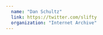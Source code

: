 ```yaml
---
  name: "Dan Schultz"
  link: https://twitter.com/slifty
  organization: "Internet Archive"
---
```

